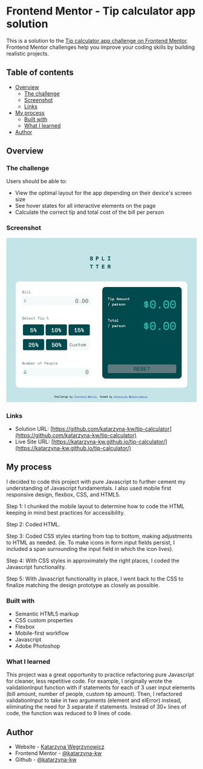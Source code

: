 # Frontend Mentor - Tip calculator app solution

This is a solution to the [Tip calculator app challenge on Frontend Mentor](https://www.frontendmentor.io/challenges/tip-calculator-app-ugJNGbJUX). Frontend Mentor challenges help you improve your coding skills by building realistic projects.

## Table of contents

- [Overview](#overview)
  - [The challenge](#the-challenge)
  - [Screenshot](#screenshot)
  - [Links](#links)
- [My process](#my-process)
  - [Built with](#built-with)
  - [What I learned](#what-i-learned)
- [Author](#author)

## Overview

### The challenge

Users should be able to:

- View the optimal layout for the app depending on their device's screen size
- See hover states for all interactive elements on the page
- Calculate the correct tip and total cost of the bill per person

### Screenshot

![](./images/tip-calculator.png)

### Links

- Solution URL: [https://github.com/katarzyna-kw/tip-calculator](https://github.com/katarzyna-kw/tip-calculator)
- Live Site URL: [https://katarzyna-kw.github.io/tip-calculator/](https://katarzyna-kw.github.io/tip-calculator/)

## My process
I decided to code this project with pure Javascript to further cement my understanding of Javascript fundamentals. I also used mobile first responsive design, flexbox, CSS, and HTML5.

Step 1: I chunked the mobile layout to determine how to code the HTML keeping in mind best practices for accessibility.

Step 2: Coded HTML.

Step 3: Coded CSS styles starting from top to bottom, making adjustments to HTML as needed. (ie. To make icons in form input fields persist, I included a span surrounding the input field in which the icon lives).

Step 4: With CSS styles in approximately the right places, I coded the Javascript functionality. 

Step 5: With Javascript functionality in place, I went back to the CSS to  finalize matching the design prototype as closely as possible.

### Built with

- Semantic HTML5 markup
- CSS custom properties
- Flexbox
- Mobile-first workflow
- Javascript
- Adobe Photoshop


### What I learned

This project was a great opportunity to practice refactoring pure Javascript for cleaner, less repetitive code. For example, I originally wrote the validationInput function with if statements for each of 3 user input elements (bill amount, number of people, custom tip amount). Then, I refactored validationInput to take in two arguments (element and elError) instead, eliminating the need for 3 separate if statements. Instead of 30+ lines of code, the function was reduced to 9 lines of code.


## Author

- Website - [Katarzyna Wegrzynowicz](https://katarzyna-kw.github.io/portfolio-website/)
- Frontend Mentor - [@katarzyna-kw](https://www.frontendmentor.io/profile/katarzyna-kw)
- Github - [@katarzyna-kw](https://github.com/katarzyna-kw)